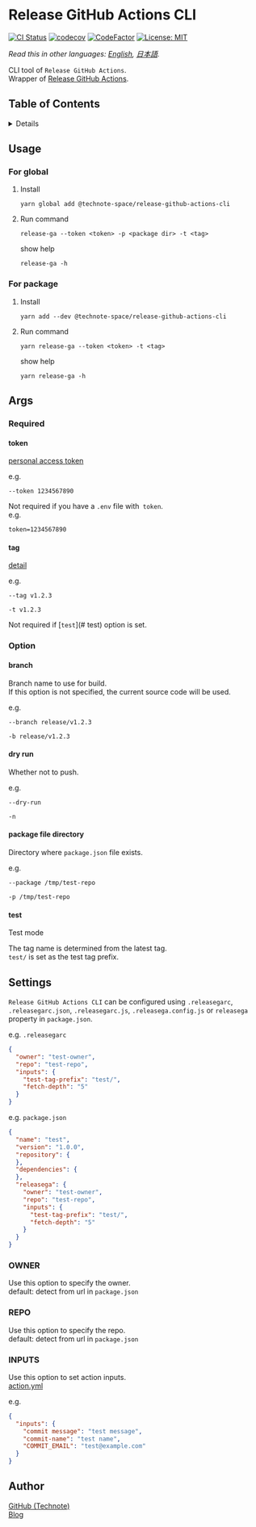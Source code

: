 # Release GitHub Actions CLI

[![CI Status](https://github.com/technote-space/release-github-actions-cli/workflows/CI/badge.svg)](https://github.com/technote-space/release-github-actions-cli/actions)
[![codecov](https://codecov.io/gh/technote-space/release-github-actions-cli/branch/master/graph/badge.svg)](https://codecov.io/gh/technote-space/release-github-actions-cli)
[![CodeFactor](https://www.codefactor.io/repository/github/technote-space/release-github-actions-cli/badge)](https://www.codefactor.io/repository/github/technote-space/release-github-actions-cli)
[![License: MIT](https://img.shields.io/badge/License-MIT-blue.svg)](https://github.com/technote-space/release-github-actions-cli/blob/master/LICENSE)

*Read this in other languages: [English](README.md), [日本語](README.ja.md).*

CLI tool of `Release GitHub Actions`.  
Wrapper of [Release GitHub Actions](https://github.com/technote-space/release-github-actions).

## Table of Contents

<!-- START doctoc generated TOC please keep comment here to allow auto update -->
<!-- DON'T EDIT THIS SECTION, INSTEAD RE-RUN doctoc TO UPDATE -->
<details>
<summary>Details</summary>

- [Usage](#usage)
  - [For global](#for-global)
  - [For package](#for-package)
- [Args](#args)
  - [Required](#required)
  - [Option](#option)
- [Settings](#settings)
  - [OWNER](#owner)
  - [REPO](#repo)
  - [INPUTS](#inputs)
- [Author](#author)

</details>
<!-- END doctoc generated TOC please keep comment here to allow auto update -->

## Usage
### For global
1. Install
    ```shell script
    yarn global add @technote-space/release-github-actions-cli
    ```
1. Run command
    ```shell script
    release-ga --token <token> -p <package dir> -t <tag>
    ```

    show help
    
    ```shell script
    release-ga -h
    ```
### For package
1. Install
    ```shell script
    yarn add --dev @technote-space/release-github-actions-cli
    ```
1. Run command
    ```shell script
    yarn release-ga --token <token> -t <tag>
    ```

    show help
    
    ```shell script
    yarn release-ga -h
    ```

## Args
### Required
#### token
[personal access token](https://help.github.com/en/github/authenticating-to-github/creating-a-personal-access-token-for-the-command-line)

e.g.
```
--token 1234567890
```

Not required if you have a `.env` file with` token`.  
e.g.
```dotenv
token=1234567890
```

#### tag
[detail](https://github.com/technote-space/release-github-actions#condition)

e.g. 
```
--tag v1.2.3
```

```
-t v1.2.3
```

Not required if [`test`](# test) option is set.

### Option
#### branch
Branch name to use for build.   
If this option is not specified, the current source code will be used.

e.g.
```
--branch release/v1.2.3
```

```
-b release/v1.2.3
```

#### dry run
Whether not to push.

e.g.
```
--dry-run
```

```
-n
```

#### package file directory
Directory where `package.json` file exists.

e.g.
```
--package /tmp/test-repo
```

```
-p /tmp/test-repo
```

#### test
Test mode

The tag name is determined from the latest tag.  
`test/` is set as the test tag prefix.

## Settings
`Release GitHub Actions CLI` can be configured using `.releasegarc`, `.releasegarc.json`, `.releasegarc.js`, `.releasega.config.js` or `releasega` property in `package.json`.

e.g. `.releasegarc`
```json
{
  "owner": "test-owner",
  "repo": "test-repo",
  "inputs": {
    "test-tag-prefix": "test/",
    "fetch-depth": "5"
  }
}
```

e.g. `package.json`
```json
{
  "name": "test",
  "version": "1.0.0",
  "repository": {
  },
  "dependencies": {
  },
  "releasega": {
    "owner": "test-owner",
    "repo": "test-repo",
    "inputs": {
      "test-tag-prefix": "test/",
      "fetch-depth": "5"
    }
  }
}
```

### OWNER
Use this option to specify the owner.  
default: detect from url in `package.json`

### REPO
Use this option to specify the repo.  
default: detect from url in `package.json`

### INPUTS
Use this option to set action inputs.  
[action.yml](https://github.com/technote-space/release-github-actions/blob/master/action.yml)  

e.g.
```json
{
  "inputs": {
    "commit message": "test message",
    "commit-name": "test name",
    "COMMIT_EMAIL": "test@example.com"
  }
}
```

## Author
[GitHub (Technote)](https://github.com/technote-space)  
[Blog](https://technote.space)
